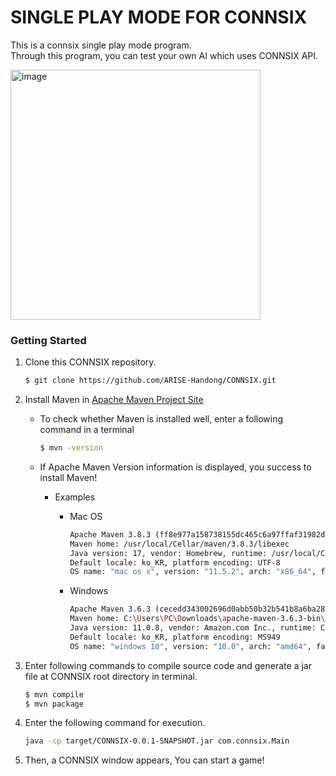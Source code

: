 # SINGLE PLAY MODE FOR CONNSIX
This is a connsix single play mode program.  
Through this program, you can test your own AI which uses CONNSIX API.


<img width="400" alt="image" src="https://user-images.githubusercontent.com/78407737/136659612-1a68c697-8263-42b9-b887-c1aa34ac45f5.png">



### Getting Started

1. Clone this CONNSIX repository.

    ```bash
    $ git clone https://github.com/ARISE-Handong/CONNSIX.git
    ```

2. Install Maven in [Apache Maven Project Site](https://maven.apache.org/download.cgi#)

    - To check whether Maven is installed well, enter a following command in a terminal
  
        ```bash
        $ mvn -version
        ```

    - If Apache Maven Version information is displayed, you success to install Maven! 
    
        * Examples
    
            + Mac OS
    
                ```bash
                Apache Maven 3.8.3 (ff8e977a158738155dc465c6a97ffaf31982d739)
                Maven home: /usr/local/Cellar/maven/3.8.3/libexec
                Java version: 17, vendor: Homebrew, runtime: /usr/local/Cellar/openjdk/17/libexec/openjdk.jdk/Contents/Home
                Default locale: ko_KR, platform encoding: UTF-8
                OS name: "mac os x", version: "11.5.2", arch: "x86_64", family: "mac"
                ```
    
            + Windows
    
                ```bash
                Apache Maven 3.6.3 (cecedd343002696d0abb50b32b541b8a6ba2883f)
                Maven home: C:\Users\PC\Downloads\apache-maven-3.6.3-bin\apache-maven-3.6.3\bin\..
                Java version: 11.0.8, vendor: Amazon.com Inc., runtime: C:\Program Files\Amazon Corretto\jdk11.0.8_10
                Default locale: ko_KR, platform encoding: MS949
                OS name: "windows 10", version: "10.0", arch: "amd64", family: "windows"
                ```

3. Enter following commands to compile source code and generate a jar file at CONNSIX root directory in terminal.

    ```bash
    $ mvn compile
    $ mvn package
    ```
  
4. Enter the following command for execution.

    ```bash
    java -cp target/CONNSIX-0.0.1-SNAPSHOT.jar com.connsix.Main
    ```
  
5. Then, a CONNSIX window appears, You can start a game!



  
  
   
 
    

